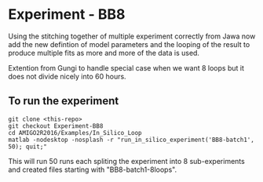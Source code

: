# Experiment - BB8

Using the stitching together of multiple experiment correctly from
Jawa now add the new defintion of model parameters and the looping
of the result to produce multiple fits as more and more of the 
data is used.

Extention from Gungi to handle special case when we want 8 loops but
it does not divide nicely into 60 hours.

## To run the experiment

```
git clone <this-repo>
git checkout Experiment-BB8
cd AMIGO2R2016/Examples/In_Silico_Loop
matlab -nodesktop -nosplash -r "run_in_silico_experiment('BB8-batch1', 50); quit;"
```

This will run 50 runs each spliting the experiment into 8 sub-experiments and created 
files starting with "BB8-batch1-8loops".

